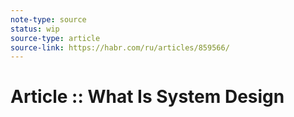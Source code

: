 ```yaml
---
note-type: source
status: wip
source-type: article
source-link: https://habr.com/ru/articles/859566/
---
```


# Article :: What Is System Design
